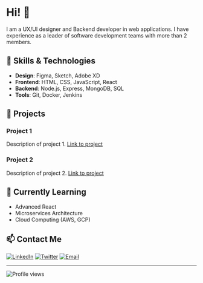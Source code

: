 # Hi! 👋 

I am a UX/UI designer and Backend developer in web applications. I have experience as a leader of software development teams with more than 2 members.

## 🔧 Skills & Technologies

- **Design**: Figma, Sketch, Adobe XD
- **Frontend**: HTML, CSS, JavaScript, React
- **Backend**: Node.js, Express, MongoDB, SQL
- **Tools**: Git, Docker, Jenkins

## 🚀 Projects

### Project 1
Description of project 1. [Link to project](https://github.com/yourusername/project1)

### Project 2
Description of project 2. [Link to project](https://github.com/yourusername/project2)

## 🌱 Currently Learning

- Advanced React
- Microservices Architecture
- Cloud Computing (AWS, GCP)

## 📫 Contact Me

[![LinkedIn](https://img.shields.io/badge/LinkedIn-Connect-blue?style=flat&logo=linkedin)](https://linkedin.com/in/yourusername)
[![Twitter](https://img.shields.io/badge/Twitter-Follow-blue?style=flat&logo=twitter)](https://twitter.com/yourusername)
[![Email](https://img.shields.io/badge/Email-Send-red?style=flat&logo=gmail)](mailto:your.email@example.com)

---

![Profile views](https://komarev.com/ghpvc/?username=yourusername&color=blue)
